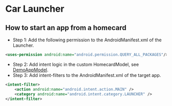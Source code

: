 # Car Launcher

## How to start an app from a homecard

- Step 1: Add the following permission to the AndroidManifest.xml of the Launcher.
```xml
<uses-permission android:name="android.permission.QUERY_ALL_PACKAGES"/>
```
- Step 2: Add intent logic in the custom HomecardModel, see [DemoAppModel](src/com/android/car/carlauncher/homescreen/assistive/DemoAppModel.java).
- Step 3: Add intent-filters to the AndroidManifest.xml of the target app.
```xml
<intent-filter>
    <action android:name="android.intent.action.MAIN" />
    <category android:name="android.intent.category.LAUNCHER" />
</intent-filter>
```